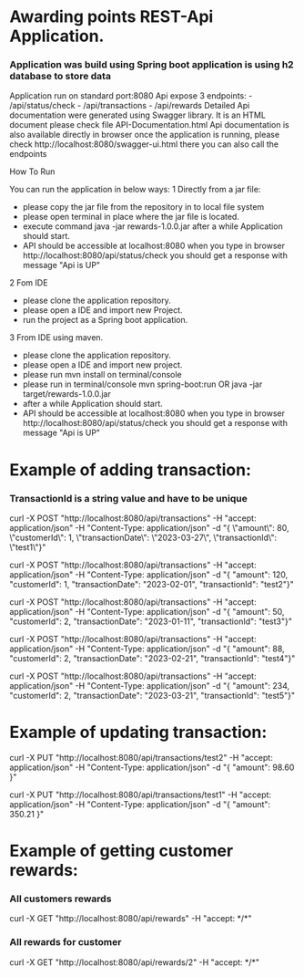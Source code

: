 # Awarding points REST-Api Application.

<h3>
Application was build using Spring boot
application is using h2 database to store data
</h3>
Application run on standard port:8080
Api expose 3 endpoints:
- /api/status/check
- /api/transactions
- /api/rewards
Detailed Api documentation were generated using Swagger library. It is an HTML document please check file API-Documentation.html
Api documentation is also available directly in browser once the application is running, please check http://localhost:8080/swagger-ui.html there you can also call the endpoints

How To Run

You can run the application in below ways:
1 Directly from a jar file:

- please copy the jar file from the repository in to local file system
- please open terminal in place where the jar file is located.
- execute command java -jar rewards-1.0.0.jar after a while Application should start.
- API should be accessible at localhost:8080 when you type in browser http://localhost:8080/api/status/check you should
  get a response with message "Api is UP"

2 Fom IDE

- please clone the application repository.
- please open a IDE and import new Project.
- run the project as a Spring boot application.

3 From IDE using maven.

- please clone the application repository.
- please open a IDE and import new project.
- please run mvn install on terminal/console
- please run in terminal/console mvn spring-boot:run OR java -jar target/rewards-1.0.0.jar
- after a while Application should start.
- API should be accessible at localhost:8080 when you type in browser http://localhost:8080/api/status/check  you should
  get a response with message "Api is UP"

# Example of adding transaction:

<h3>TransactionId is a string value and have to be unique</h3>
curl -X POST "http://localhost:8080/api/transactions" -H "accept: application/json" -H "Content-Type: application/json"
-d "{ \"amount\": 80, \"customerId\": 1, \"transactionDate\": \"2023-03-27\", \"transactionId\": \"test1\"}"

curl -X POST "http://localhost:8080/api/transactions" -H "accept: application/json" -H "Content-Type: application/json"
-d "{ \"amount\": 120, \"customerId\": 1, \"transactionDate\": \"2023-02-01\", \"transactionId\": \"test2\"}"

curl -X POST "http://localhost:8080/api/transactions" -H "accept: application/json" -H "Content-Type: application/json"
-d "{ \"amount\": 50, \"customerId\": 2, \"transactionDate\": \"2023-01-11\", \"transactionId\": \"test3\"}"

curl -X POST "http://localhost:8080/api/transactions" -H "accept: application/json" -H "Content-Type: application/json"
-d "{ \"amount\": 88, \"customerId\": 2, \"transactionDate\": \"2023-02-21\", \"transactionId\": \"test4\"}"

curl -X POST "http://localhost:8080/api/transactions" -H "accept: application/json" -H "Content-Type: application/json"
-d "{ \"amount\": 234, \"customerId\": 2, \"transactionDate\": \"2023-03-21\", \"transactionId\": \"test5\"}"

# Example of updating transaction:

curl -X PUT "http://localhost:8080/api/transactions/test2" -H "accept: application/json" -H "Content-Type:
application/json" -d "{ \"amount\": 98.60 }"

curl -X PUT "http://localhost:8080/api/transactions/test1" -H "accept: application/json" -H "Content-Type:
application/json" -d "{ \"amount\": 350.21 }"

# Example of getting customer rewards:

<h3>All customers rewards </h3>
curl -X GET "http://localhost:8080/api/rewards" -H "accept: */*"
<h3>All rewards for customer </h3>
curl -X GET "http://localhost:8080/api/rewards/2" -H "accept: */*"
